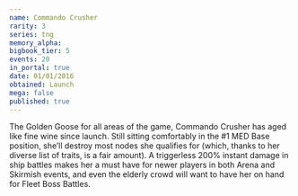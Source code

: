 ```yaml
---
name: Commando Crusher
rarity: 3
series: tng
memory_alpha:
bigbook_tier: 5
events: 20
in_portal: true
date: 01/01/2016
obtained: Launch
mega: false
published: true
---
```


The Golden Goose for all areas of the game, Commando Crusher has aged like fine wine since launch. Still sitting comfortably in the #1 MED Base position, she’ll destroy most nodes she qualifies for (which, thanks to her diverse list of traits, is a fair amount). A triggerless 200% instant damage in ship battles makes her a must have for newer players in both Arena and Skirmish events, and even the elderly crowd will want to have her on hand for Fleet Boss Battles.
